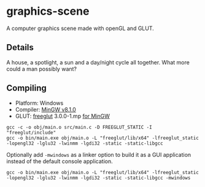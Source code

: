 # graphics-scene
  A computer graphics scene made with openGL and GLUT.

## Details
  A house, a spotlight, a sun and a day/night cycle all together. What more could a man possibly want?

## Compiling
  - Platform: Windows
  - Compiler: [MinGW v8.1.0](https://sourceforge.net/projects/mingw-w64/files/Toolchains%20targetting%20Win64/Personal%20Builds/mingw-builds/8.1.0/threads-win32/seh/)
  - GLUT: [freeglut](http://freeglut.sourceforge.net/) 3.0.0-1.mp [for MinGW](https://www.transmissionzero.co.uk/software/freeglut-devel/)

  ```
  gcc -c -o obj/main.o src/main.c -D FREEGLUT_STATIC -I "freeglut/include"
  gcc -o bin/main.exe obj/main.o -L "freeglut/lib/x64" -lfreeglut_static -lopengl32 -lglu32 -lwinmm -lgdi32 -static -static-libgcc
  ```
  Optionally add `-mwindows` as a linker option to build it as a GUI application instead of the default console application.
  ```
  gcc -o bin/main.exe obj/main.o -L "freeglut/lib/x64" -lfreeglut_static -lopengl32 -lglu32 -lwinmm -lgdi32 -static -static-libgcc -mwindows
  ```
